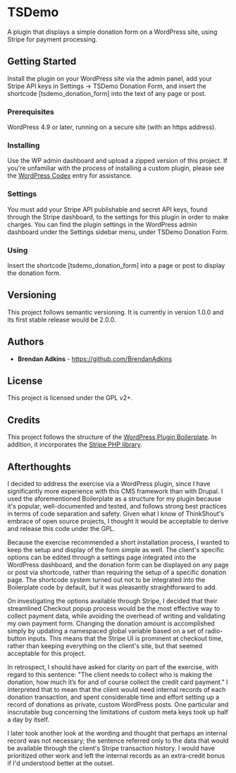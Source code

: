 # TSDemo

A plugin that displays a simple donation form on a WordPress site, using Stripe for payment processing.

## Getting Started

Install the plugin on your WordPress site via the admin panel, add your Stripe API keys in Settings -> TSDemo Donation Form, and insert the shortcode \[tsdemo_donation_form\] into the text of any page or post.

### Prerequisites

WordPress 4.9 or later, running on a secure site (with an https address).

### Installing

Use the WP admin dashboard and upload a zipped version of this project. If you're unfamiliar with the process of installing a custom plugin, please see the [WordPress Codex](https://codex.wordpress.org/Managing_Plugins#Manual_Plugin_Installation) entry for assistance.

### Settings

You must add your Stripe API publishable and secret API keys, found through the Stripe dashboard, to the settings for this plugin in order to make charges. You can find the plugin settings in the WordPress admin dashboard under the Settings sidebar menu, under TSDemo Donation Form.

### Using

Insert the shortcode \[tsdemo_donation_form\] into a page or post to display the donation form.

## Versioning

This project follows semantic versioning. It is currently in version 1.0.0 and its first stable release would be 2.0.0.

## Authors

* **Brendan Adkins** - https://github.com/BrendanAdkins

## License

This project is licensed under the GPL v2+.

## Credits

This project follows the structure of the [WordPress Plugin Boilerplate](https://github.com/DevinVinson/WordPress-Plugin-Boilerplate). In addition, it incorporates the [Stripe PHP library](https://github.com/stripe/stripe-php).

## Afterthoughts

I decided to address the exercise via a WordPress plugin, since I have significantly more experience with this CMS framework than with Drupal. I used the aforementioned Boilerplate as a structure for my plugin because it's popular, well-documented and tested, and follows strong best practices in terms of code separation and safety. Given what I know of ThinkShout's embrace of open source projects, I thought it would be acceptable to derive and release this code under the GPL.

Because the exercise recommended a short installation process, I wanted to keep the setup and display of the form simple as well. The client's specific options can be edited through a settings page integrated into the WordPress dashboard, and the donation form can be displayed on any page or post via shortcode, rather than requiring the setup of a specific donation page. The shortcode system turned out not to be integrated into the Boilerplate code by default, but it was pleasantly straightforward to add.

On investigating the options available through Stripe, I decided that their streamlined Checkout popup process would be the most effective way to collect payment data, while avoiding the overhead of writing and validating my own payment form. Changing the donation amount is accomplished simply by updating a namespaced global variable based on a set of radio-button inputs. This means that the Stripe UI is prominent at checkout time, rather than keeping everything on the client's site, but that seemed acceptable for this project.

In retrospect, I should have asked for clarity on part of the exercise, with regard to this sentence: "The client needs to collect who is making the donation, how much it’s for and of course collect the credit card payment." I interpreted that to mean that the client would need internal records of each donation transaction, and spent considerable time and effort setting up a record of donations as private, custom WordPress posts. One particular and inscrutable bug concerning the limitations of custom meta keys took up half a day by itself.

I later took another look at the wording and thought that perhaps an internal record was not necessary; the sentence referred only to the data that would be available through the client's Stripe transaction history. I would have prioritized other work and left the internal records as an extra-credit bonus if I'd understood better at the outset.